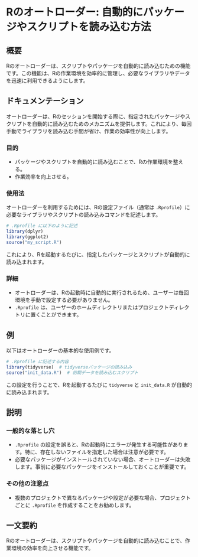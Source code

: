 <!--
Meta Description: # Rのオートローダー: 自動的にパッケージやスクリプトを読み込む方法 ## 概要 Rのオートローダーは、スクリプトやパッケージを自動的に読み込むための機能です。この機能は、Rの作業環境を効率的に管理し、必要なライブラリやデータを迅速に利用できるようにします。 ## ドキュメンテーション オートロー...
Meta Keywords: rprofile, library, rのオートローダーは, オートローダーは, これにより
-->

# Rのオートローダー: 自動的にパッケージやスクリプトを読み込む方法

## 概要
Rのオートローダーは、スクリプトやパッケージを自動的に読み込むための機能です。この機能は、Rの作業環境を効率的に管理し、必要なライブラリやデータを迅速に利用できるようにします。

## ドキュメンテーション
オートローダーは、Rのセッションを開始する際に、指定されたパッケージやスクリプトを自動的に読み込むためのメカニズムを提供します。これにより、毎回手動でライブラリを読み込む手間が省け、作業の効率性が向上します。

### 目的
- パッケージやスクリプトを自動的に読み込むことで、Rの作業環境を整える。
- 作業効率を向上させる。

### 使用法
オートローダーを利用するためには、Rの設定ファイル（通常は `.Rprofile`）に必要なライブラリやスクリプトの読み込みコマンドを記述します。

```r
# .Rprofile に以下のように記述
library(dplyr)
library(ggplot2)
source("my_script.R")
```

これにより、Rを起動するたびに、指定したパッケージとスクリプトが自動的に読み込まれます。

### 詳細
- オートローダーは、Rの起動時に自動的に実行されるため、ユーザーは毎回環境を手動で設定する必要がありません。
- `.Rprofile` は、ユーザーのホームディレクトリまたはプロジェクトディレクトリに置くことができます。

## 例
以下はオートローダーの基本的な使用例です。

```r
# .Rprofile に記述する内容
library(tidyverse)  # tidyverseパッケージの読み込み
source("init_data.R")  # 初期データを読み込むスクリプト
```

この設定を行うことで、Rを起動するたびに `tidyverse` と `init_data.R` が自動的に読み込まれます。

## 説明
### 一般的な落とし穴
- `.Rprofile` の設定を誤ると、Rの起動時にエラーが発生する可能性があります。特に、存在しないファイルを指定した場合は注意が必要です。
- 必要なパッケージがインストールされていない場合、オートローダーは失敗します。事前に必要なパッケージをインストールしておくことが重要です。

### その他の注意点
- 複数のプロジェクトで異なるパッケージや設定が必要な場合、プロジェクトごとに `.Rprofile` を作成することをお勧めします。

## 一文要約
Rのオートローダーは、スクリプトやパッケージを自動的に読み込むことで、作業環境の効率を向上させる機能です。